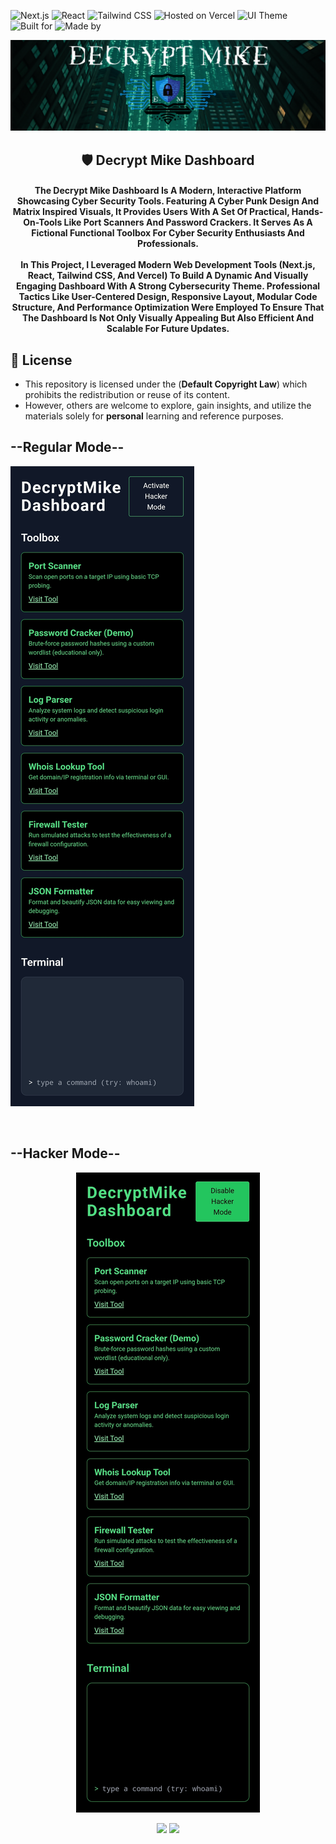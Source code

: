 ![Next.js](https://img.shields.io/badge/Built%20with-Next.js-000?style=for-the-badge&logo=nextdotjs)
![React](https://img.shields.io/badge/Frontend-React-61DAFB?style=for-the-badge&logo=react&logoColor=000)
![Tailwind CSS](https://img.shields.io/badge/Styled%20with-Tailwind_CSS-38B2AC?style=for-the-badge&logo=tailwind-css&logoColor=white)
![Hosted on Vercel](https://img.shields.io/badge/Hosted%20on-Vercel-000?style=for-the-badge&logo=vercel)
![UI Theme](https://img.shields.io/badge/UI-Cyberpunk%2FMatrix-9D00FF?style=for-the-badge)
![Built for](https://img.shields.io/badge/Built%20for-Cybersecurity-0e76a8?style=for-the-badge&logo=github)
![Made by](https://img.shields.io/badge/Made%20by-DecryptMike-brightgreen?style=for-the-badge)

<p align="center">
  <img src="DecryptMikeLogo.png" alt="DecryptMike Logo" style="max-width: 100%; height: auto;"/>
</p>

<h2 align="center">
    🛡️ Decrypt Mike Dashboard
</h2>

<h4 align="center">
    The Decrypt Mike Dashboard Is A Modern, Interactive Platform Showcasing Cyber Security Tools. Featuring A Cyber Punk Design And Matrix Inspired Visuals, It Provides Users With A Set Of Practical, Hands-On-Tools Like Port Scanners And Password Crackers. It Serves As A Fictional Functional Toolbox For Cyber Security Enthusiasts And Professionals.<br><br>
In This Project, I Leveraged Modern Web Development Tools (Next.js, React, Tailwind CSS, And Vercel) To Build A Dynamic And Visually Engaging Dashboard With A Strong Cybersecurity Theme. Professional Tactics Like User-Centered Design, Responsive Layout, Modular Code Structure, And Performance Optimization Were Employed To Ensure That The Dashboard Is Not Only Visually Appealing But Also Efficient And Scalable For Future Updates.
</h4>

## 📄 License

* This repository is licensed under the (**Default Copyright Law**) which prohibits the redistribution or reuse of its content. <br>
* However, others are welcome to explore, gain insights, and utilize the materials solely for **personal** learning and reference purposes.

<h2 align="left">
    --Regular Mode--
</h2>
  <img src="Decrypt Mike Vercel App.jpg" alt="DecryptMike Logo" style="max-width: 100%; height: auto;"/>
</p>
<br>
<h2 align="left">
    --Hacker Mode--
</h2>
<p align="center">
  <img src="Decrypt Mike Vercel H4ck3r Mode App.jpg" alt="DecryptMike Logo" style="max-width: 100%; height: auto;"/>
</p>

<p align="center">
  <img src="https://img.shields.io/badge/Built%20for-Cybersecurity-blue?style=for-the-badge&logo=python"/>
  <img src="https://img.shields.io/badge/Made%20By-DecryptMike-limegreen?style=for-the-badge&logo=github"/>
</p>
